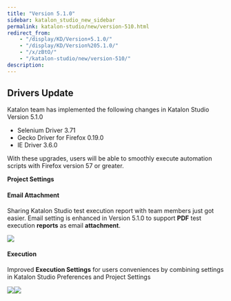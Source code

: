 ```yaml
---
title: "Version 5.1.0"
sidebar: katalon_studio_new_sidebar
permalink: katalon-studio/new/version-510.html
redirect_from:
    - "/display/KD/Version+5.1.0/"
    - "/display/KD/Version%205.1.0/"
    - "/x/zBtO/"
    - "/katalon-studio/new/version-510/"
description:
---
```

Drivers Update
--------------

Katalon team has implemented the following changes in Katalon Studio Version 5.1.0

*   Selenium Driver 3.71
*   Gecko Driver for Firefox 0.19.0
*   IE Driver 3.6.0

With these upgrades, users will be able to smoothly execute automation scripts with Firefox version 57 or greater. 

**Project Settings**

#### Email Attachment

Sharing Katalon Studio test execution report with team members just got easier. Email setting is enhanced in Version 5.1.0 to support **PDF** test execution **reports** as email **attachment**.

![](../../images/katalon-studio/new/version-510/image2017-11-14-153A423A45.png)

#### Execution

Improved **Execution Settings** for users conveniences by combining settings in Katalon Studio Preferences and Project Settings

![](../../images/katalon-studio/new/version-510/image2017-11-14-153A373A52.png)![](../../images/katalon-studio/new/version-510/image2017-11-14-153A383A8.png)
